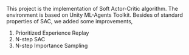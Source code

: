 This project is the implementation of Soft Actor-Critic algorithm. The environment is based on Unity ML-Agents Toolkit.
Besides of standard properties of SAC, we added some improvements,
1. Prioritized Experience Replay
2. N-step SAC
3. N-step Importance Sampling
